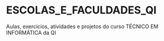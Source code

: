 # ESCOLAS_E_FACULDADES_QI
 Aulas, exercícios, atividades e projetos do curso TÉCNICO EM INFORMÁTICA da QI
